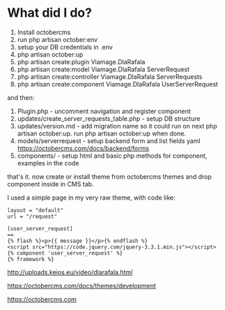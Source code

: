 # What did I do?

1. Install octobercms
2. run php artisan october:env
3. setup your DB credentials in .env
4. php artisan october:up
5. php artisan create:plugin Viamage.DlaRafala
6. php artisan create:model Viamage.DlaRafala ServerRequest
7. php artisan create:controller Viamage.DlaRafala ServerRequests
8. php artisan create:component Viamage.DlaRafala UserServerRequest

and then:

1. Plugin.php - uncomment navigation and register component
2. updates/create_server_requests_table.php - setup DB structure
3. updates/version.md - add migration name so it could run on next php artisan october:up. run php artisan 
october:up when done. 
4. models/serverrequest - setup backend form and list fields yaml https://octobercms.com/docs/backend/forms
5. components/ - setup html and basic php methods for component, examples in the code

that's it. now create or install theme from octobercms themes and drop component inside in CMS tab.

I used a simple page in my very raw theme, with code like:

```
layout = "default"
url = "/request"

[user_server_request]
==
{% flash %}<p>{{ message }}</p>{% endflash %}
<script src="https://code.jquery.com/jquery-3.3.1.min.js"></script>
{% component 'user_server_request' %}
{% framework %}
```

http://uploads.keios.eu/video/dlarafala.html

https://octobercms.com/docs/themes/development

https://octobercms.com
